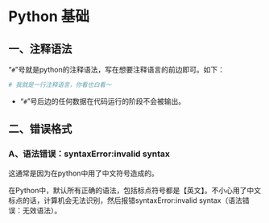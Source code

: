 # Python 基础
## 一、注释语法
“```#```”号就是python的注释语法，写在想要注释语言的前边即可。如下：
```py
# 我就是一行注释语言，你看也白看～
```
* “```#```”号后边的任何数据在代码运行的阶段不会被输出。

## 二、错误格式
### A、语法错误：syntaxError:invalid syntax
这通常是因为在python中用了中文符号造成的。  

在Python中，默认所有正确的语法，包括标点符号都是【英文】。不小心用了中文标点的话，计算机会无法识别，然后报错syntaxError:invalid syntax（语法错误：无效语法）。